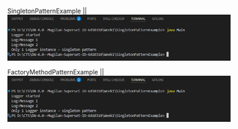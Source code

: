 SingletonPatternExample
||
![alt text](singleton.png)

FactoryMethodPatternExample
||
![alt text](image.png)
